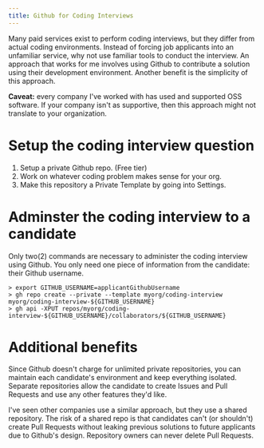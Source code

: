```yaml
---
title: Github for Coding Interviews
---
```


Many paid services exist to perform coding interviews, but they differ from actual coding environments. Instead of forcing job applicants into an unfamiliar service, why not use familiar tools to conduct the interview. An approach that works for me involves using Github to contribute a solution using their development environment. Another benefit is the simplicity of this approach.

**Caveat:** every company I've worked with has used and supported OSS software. If your company isn't as supportive, then this approach might not translate to your organization.

# Setup the coding interview question

1. Setup a private Github repo. (Free tier)
1. Work on whatever coding problem makes sense for your org.
1. Make this repository a Private Template by going into Settings.

# Adminster the coding interview to a candidate

Only two(2) commands are necessary to administer the coding interview using Github. You only need one piece of information from the candidate: their Github username.

```
> export GITHUB_USERNAME=applicantGithubUsername
> gh repo create --private --template myorg/coding-interview myorg/coding-interview-${GITHUB_USERNAME}
> gh api -XPUT repos/myorg/coding-interview-${GITHUB_USERNAME}/collaborators/${GITHUB_USERNAME}
```

# Additional benefits

Since Github doesn't charge for unlimited private repositories, you can maintain each candidate's environment and keep everything isolated. Separate repositories allow the candidate to create Issues and Pull Requests and use any other features they'd like.

I've seen other companies use a similar approach, but they use a shared repository. The risk of a shared repo is that candidates can't (or shouldn't) create Pull Requests without leaking previous solutions to future applicants due to Github's design. Repository owners can never delete Pull Requests.